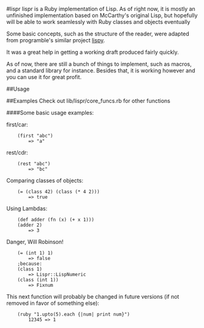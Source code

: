 #lispr
lispr is a Ruby implementation of Lisp. As of right now, it is mostly an
unfinished implementation based on McCarthy's original Lisp, but hopefully will
be able to work seamlessly with Ruby classes and objects eventually

Some basic concepts, such as the structure of the reader, were adapted from
programble's similar project [lispy](http://github.com/programble/lispy).

It was a great help in getting a working draft produced fairly quickly.


As of now, there are still a bunch of things to implement, such as macros,
and a standard library for instance. Besides that, it is working however
and you can use it for great profit.

##Usage


##Examples
Check out lib/lispr/core_funcs.rb for other functions

####Some basic usage examples:

first/car:

        (first "abc")
            => "a"

rest/cdr:

        (rest "abc")
            => "bc"
        
Comparing classes of objects:

        (= (class 42) (class (* 4 2)))
            => true

Using Lambdas:

        (def adder (fn (x) (+ x 1)))
        (adder 2)
            => 3

Danger, Will Robinson!

        (= (int 1) 1)
            => false
        ;because:
        (class 1)
            => Lispr::LispNumeric
        (class (int 1))
            => Fixnum
 
This next function will probably be changed in future versions (if not removed
in favor of something else):

        (ruby "1.upto(5).each {|num| print num}")
            12345 => 1


